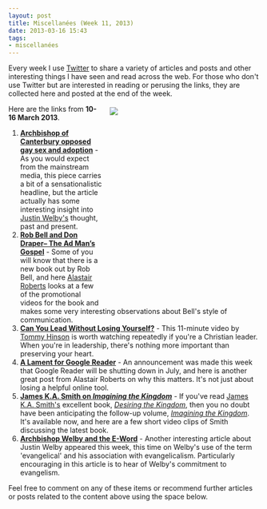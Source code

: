 ```yaml
---
layout: post
title: Miscellanées (Week 11, 2013)
date: 2013-03-16 15:43
tags:
- miscellanées
---
```

<p>Every week I use <a href="http://twitter.com/jakebelder">Twitter</a> to                      share a variety of articles and posts and other            interesting         things  I     have seen and read across  the  web.   For        those who   don't   use      Twitter  but    are   interested   in      reading  or  perusing   the   links,   they    are    collected    here        and posted  at the  end  of  the   week.</p>
<div style="float: right; margin: 5px 1px 0px 15px; width: 300px; height: 399px;"><img src="https://dl.dropbox.com/u/3897986/Jake%20Blog%20Images/don%20draper%202.jpg" /></div>
<p>Here are the links from <strong>10-16 March 2013</strong>.</p>
<ol>
<li><a href="http://www.telegraph.co.uk/news/religion/9915466/Archbishop-of-Canterbury-opposed-gay-sex-and-adoption.html" target="_blank"><strong>Archbishop of Canterbury opposed gay sex and adoption</strong></a> - As you would expect from the mainstream media, this piece carries a bit of a sensationalistic headline, but the article actually has some interesting insight into <a href="http://twitter.com/ABCJustin" target="_blank">Justin Welby's</a> thought, past and present.</li>
<li><a href="http://alastairadversaria.wordpress.com/2013/03/11/rob-bell-and-don-draper-the-ad-mans-gospel/" target="_blank"><strong>Rob Bell and Don Draper&ndash; The Ad Man&rsquo;s Gospel</strong></a> - Some of you will know that there is a new book out by Rob Bell, and here <a href="http://twitter.com/zugzwanged" target="_blank">Alastair Roberts</a> looks at a few of the promotional videos for the book and makes some very interesting observations about Bell's style of communication. </li>
<li><a href="http://www.qideas.org/video/preserving-our-hearts.aspx" target="_blank"><strong>Can You Lead Without Losing Yourself?</strong></a> - This 11-minute video by <a href="http://twitter.com/Tommyhinson" target="_blank">Tommy Hinson</a> is worth watching repeatedly if you're a Christian leader. When you're in leadership, there's nothing more important than preserving your heart.</li>
<li><a href="http://alastairadversaria.wordpress.com/2013/03/14/a-lament-for-google-reader/" target="_blank"><strong>A Lament for Google Reader</strong></a> - An announcement was made this week that Google Reader will be shutting down in July, and here is another great post from Alastair Roberts on why this matters. It's not just about losing a helpful online tool.</li>
<li><a href="http://blog.bakeracademic.com/video-james-k-a-smith-on-imagining-the-kingdom/" target="_blank"><strong>James K.A. Smith on <em>Imagining the Kingdom</em></strong></a> - If you've read <a href="http://twitter.com/james_ka_smith" target="_blank">James K.A. Smith's</a> excellent book, <a href="http://www.amazon.co.uk/gp/product/0801035775/ref=as_li_qf_sp_asin_il_tl?ie=UTF8&amp;camp=1634&amp;creative=6738&amp;creativeASIN=0801035775&amp;linkCode=as2&amp;tag=jakebeldercom-21" target="_blank"><em>Desiring the Kingdom</em></a>, then you no doubt have been anticipating the follow-up volume, <a href="http://www.amazon.co.uk/gp/product/0801035783/ref=as_li_qf_sp_asin_il_tl?ie=UTF8&amp;camp=1634&amp;creative=6738&amp;creativeASIN=0801035783&amp;linkCode=as2&amp;tag=jakebeldercom-21" target="_blank"><em>Imagining the Kingdom</em></a>. It's available now, and here are a few short video clips of Smith discussing the latest book.</li>
<li><a href="http://www.evangelicals.org/news.asp?id=1592&amp;buffer_share=8b620&amp;utm_source=buffer" target="_blank"><strong>Archbishop Welby and the E-Word</strong></a> - Another interesting article about Justin Welby appeared this week, this time on Welby's use of the term 'evangelical' and his association with evangelicalism. Particularly encouraging in this article is to hear of Welby's commitment to evangelism.</li>
</ol>

Feel free to comment on any of these items or recommend further                    articles     or posts related to the content above using  the      space              below.
